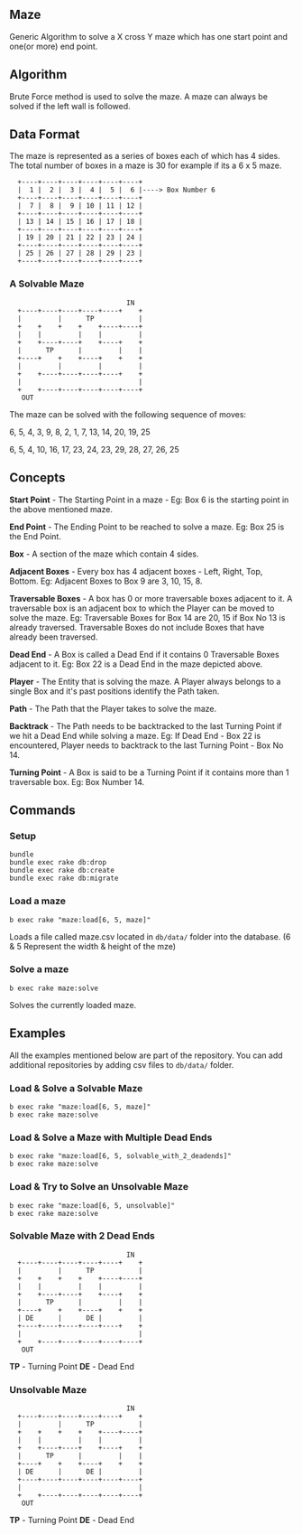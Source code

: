 Maze
----

Generic Algorithm to solve a X cross Y maze which has one start point and one(or more) end point.

Algorithm
---------

Brute Force method is used to solve the maze. A maze can always be solved if the left wall is followed.

Data Format
-----------

The maze is represented as a series of boxes each of which has 4 sides. The total number of boxes in a maze is 30 for example if its a 6 x 5 maze.

      +----+----+----+----+----+----+
      |  1 |  2 |  3 |  4 |  5 |  6 |----> Box Number 6
      +----+----+----+----+----+----+
      |  7 |  8 |  9 | 10 | 11 | 12 |
      +----+----+----+----+----+----+
      | 13 | 14 | 15 | 16 | 17 | 18 |
      +----+----+----+----+----+----+
      | 19 | 20 | 21 | 22 | 23 | 24 |
      +----+----+----+----+----+----+
      | 25 | 26 | 27 | 28 | 29 | 23 |
      +----+----+----+----+----+----+

### A Solvable Maze

                                 IN
      +----+----+----+----+----+    +
      |         |      TP           |
      +    +    +    +    +----+----+
      |    |         |    |         |
      +    +----+----+    +----+    +
      |      TP      |         |    |
      +----+    +    +----+    +    +
      |         |         |         |
      +    +----+----+----+----+    +
      |                             |
      +    +----+----+----+----+----+
       OUT

The maze can be solved with the following sequence of moves:

6, 5, 4, 3, 9, 8, 2, 1, 7, 13, 14, 20, 19, 25

6, 5, 4, 10, 16, 17, 23, 24, 23, 29, 28, 27, 26, 25

Concepts
--------

**Start Point** - The Starting Point in a maze - Eg: Box 6 is the starting point in the above mentioned maze.

**End Point** - The Ending Point to be reached to solve a maze. Eg: Box 25 is the End Point.

**Box** - A section of the maze which contain 4 sides.

**Adjacent Boxes** - Every box has 4 adjacent boxes - Left, Right, Top, Bottom. Eg: Adjacent Boxes to Box 9 are 3, 10, 15, 8.

**Traversable Boxes** - A box has 0 or more traversable boxes adjacent to it. A traversable box is an adjacent box to which the Player can be moved to solve the maze. Eg: Traversable Boxes for Box 14 are 20, 15 if Box No 13 is already traversed. Traversable Boxes do not include Boxes that have already been traversed.

**Dead End** - A Box is called a Dead End if it contains 0 Traversable Boxes adjacent to it. Eg: Box 22 is a Dead End in the maze depicted above.

**Player** - The Entity that is solving the maze. A Player always belongs to a single Box and it's past positions identify the Path taken.

**Path** - The Path that the Player takes to solve the maze.

**Backtrack** - The Path needs to be backtracked to the last Turning Point if we hit a Dead End while solving a maze. Eg: If Dead End - Box 22 is encountered, Player needs to backtrack to the last Turning Point - Box No 14.

**Turning Point** - A Box is said to be a Turning Point if it contains more than 1 traversable box. Eg: Box Number 14.


Commands
--------

### Setup

```
bundle
bundle exec rake db:drop
bundle exec rake db:create
bundle exec rake db:migrate
```

### Load a maze

```
b exec rake "maze:load[6, 5, maze]"
```
Loads a file called maze.csv located in `db/data/` folder into the database. (6 & 5 Represent the width & height of the mze)

### Solve a maze

```
b exec rake maze:solve
```

Solves the currently loaded maze.

Examples
--------

All the examples mentioned below are part of the repository. You can add additional repositories by adding csv files to `db/data/` folder.

### Load & Solve a Solvable Maze

```
b exec rake "maze:load[6, 5, maze]"
b exec rake maze:solve

```

### Load & Solve a Maze with Multiple Dead Ends

```
b exec rake "maze:load[6, 5, solvable_with_2_deadends]"
b exec rake maze:solve
```

### Load & Try to Solve an Unsolvable Maze

```
b exec rake "maze:load[6, 5, unsolvable]"
b exec rake maze:solve
```

### Solvable Maze with 2 Dead Ends

                                 IN
      +----+----+----+----+----+    +
      |         |      TP           |
      +    +    +    +    +----+----+
      |    |         |    |         |
      +    +----+----+    +----+    +
      |      TP      |         |    |
      +----+    +    +----+    +    +
      | DE      |      DE |         |
      +----+----+----+----+----+    +
      |                             |
      +    +----+----+----+----+----+
       OUT

**TP** - Turning Point
**DE** - Dead End

### Unsolvable Maze

                                 IN
      +----+----+----+----+----+    +
      |         |      TP           |
      +    +    +    +    +----+----+
      |    |         |    |         |
      +    +----+----+    +----+    +
      |      TP      |         |    |
      +----+    +    +----+    +    +
      | DE      |      DE |         |
      +----+----+----+----+----+----+
      |                             |
      +    +----+----+----+----+----+
       OUT

**TP** - Turning Point
**DE** - Dead End